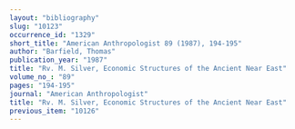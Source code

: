 ```yaml
---
layout: "bibliography"
slug: "10123"
occurrence_id: "1329"
short_title: "American Anthropologist 89 (1987), 194-195"
author: "Barfield, Thomas"
publication_year: "1987"
title: "Rv. M. Silver, Economic Structures of the Ancient Near East"
volume_no_: "89"
pages: "194-195"
journal: "American Anthropologist"
title: "Rv. M. Silver, Economic Structures of the Ancient Near East"
previous_item: "10126"
---
```

